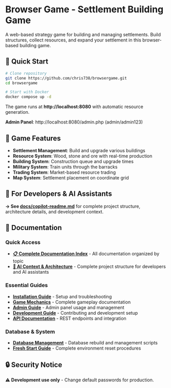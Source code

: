# Browser Game - Settlement Building Game

A web-based strategy game for building and managing settlements. Build structures, collect resources, and expand your settlement in this browser-based building game.

## 🚀 Quick Start

```bash
# Clone repository
git clone https://github.com/chris738/browsergame.git
cd browsergame

# Start with Docker
docker compose up -d
```

The game runs at **http://localhost:8080** with automatic resource generation.

**Admin Panel**: http://localhost:8080/admin.php (admin/admin123)

## 🎯 Game Features

- **Settlement Management**: Build and upgrade various buildings  
- **Resource System**: Wood, stone and ore with real-time production
- **Building System**: Construction queue and upgrade times
- **Military System**: Train units through the barracks
- **Trading System**: Market-based resource trading
- **Map System**: Settlement placement on coordinate grid

## 📖 For Developers & AI Assistants

**→ See [docs/copilot-readme.md](docs/copilot-readme.md)** for complete project structure, architecture details, and development context.

## 📄 Documentation

### Quick Access
- [**📋 Complete Documentation Index**](docs/INDEX.md) - All documentation organized by topic
- [**🤖 AI Context & Architecture**](docs/copilot-readme.md) - Complete project structure for developers and AI assistants

### Essential Guides
- [**Installation Guide**](docs/INSTALLATION.md) - Setup and troubleshooting
- [**Game Mechanics**](docs/GAME_MECHANICS.md) - Complete gameplay documentation  
- [**Admin Guide**](docs/ADMIN_README.md) - Admin panel usage and management
- [**Development Guide**](docs/DEVELOPMENT.md) - Contributing and development setup
- [**API Documentation**](docs/API_DOCUMENTATION.md) - REST endpoints and integration

### Database & System
- [**Database Management**](docs/DATABASE_REBUILD.md) - Database rebuild and management scripts
- [**Fresh Start Guide**](docs/FRESH-START.md) - Complete environment reset procedures

## 🔒 Security Notice

⚠️ **Development use only** - Change default passwords for production.